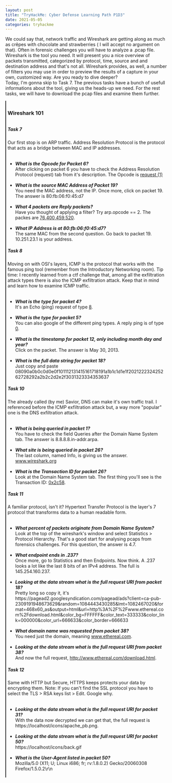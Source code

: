 ```yaml
---
layout: post
title: "TryHackMe: Cyber Defense Learning Path P1D3"
date: 2021-05-05
categories: tryhackme
---
```


We could say that, network traffic and Wireshark are getting along as much as crêpes with chocolate and strawberries ( I will accept no argument on that). Often in forensic challenges you 
will have to analyze a .pcap file. Wireshark is the tool you need. It will present you a nice overview of packets transmitted, categorized by protocol, time, source and and destination 
address and that's not all. Wireshark provides, as well, a number of filters you may use in order to preview the results of a capture in your own, customized way. Are you ready to dive 
deeper?<br>
Today, I'm gonna skip to Task 7. The previous tasks have a bunch of usefull informations about the tool, giving us the heads-up we need. For the rest tasks, we will have to download the 
pcap files and examine them further.
<article style="margin-top: 2%; padding: 1%; border-left: 2px solid">
<h3>Wireshark 101</h3>
<p style="margin-top: 2rem">
<h5><b>Task 7</b></h5>
Our first stop is on ARP traffic. Address Resolution Protocol is the protocol that acts as a bridge between MAC and IP addresses.
  <ul style="margin-top: 2rem">
    <li style="margin-top: 1rem">
     <i><b>What is the Opcode for Packet 6?</b></i><br>
	After clicking on packet 6 you have to check the Address Resolution Protocol (request) tab from it's description. The Opcode is <u>request (1)</u>
    </li>
    <li style="margin-top: 1rem">
     <i><b>What is the source MAC Address of Packet 19?</b></i><br>
	You need the MAC address, not the IP. Once more, click on packet 19. The answer is 80:fb:06:f0:45:d7
    </li>
    <li style="margin-top: 1rem">
     <i><b>What 4 packets are Reply packets?</b></i><br>
	Have you thought of applying a filter? Try arp.opcode == 2. The packes are <u>76,400,459,520</u>.
    </li>
    <li style="margin-top: 1rem">
     <i><b>What IP Address is at 80:fb:06:f0:45:d7?</b></i><br>
	The same MAC from the second question. Go back to packet 19. 10.251.23.1 is your address.
    </li>
  </ul>
<h5><b>Task 8</b></h5>
Moving on with OSI's layers, ICMP is the protocol that works with the famous ping tool (remember from the Introductory Networking room). Tip time: I recently learned from a ctf challenge 
that, among all the exfiltration attack types there is also the ICMP exfiltration attack. Keep that in mind and learn how to examine ICMP traffic.
  <ul style="margin-top: 2rem">
    <li style="margin-top: 1rem">
     <i><b>What is the type for packet 4?</b></i><br>
	It's an Echo (ping) request of type <u>8</u>.
    </li>
    <li style="margin-top: 1rem">
     <i><b>What is the type for packet 5?</b></i><br>
	You can also google of the different ping types. A reply ping is of type <u>0</u>.
    </li>
    <li style="margin-top: 1rem">
     <i><b>What is the timestamp for packet 12, only including month day and year?</b></i><br>
	Click on the packet. The answer is May 30, 2013.
    </li>
    <li style="margin-top: 1rem">
     <i><b>What is the full data string for packet 18?</b></i><br>
	Just copy and paste 08090a0b0c0d0e0f101112131415161718191a1b1c1d1e1f202122232425262728292a2b2c2d2e2f3031323334353637
    </li>
  </ul>
<h5><b>Task 10</b></h5>
The already called (by me) Savior, DNS can make it's own traffic trail. I referenced before the ICMP exfiltration attack but, a way more "popular" one is the DNS exfiltration attack.
  <ul style="margin-top: 2rem">
    <li style="margin-top: 1rem">
     <i><b>What is being queried in packet 1?</b></i><br>
	You have to check the field Queries after the Domain Name System tab. The answer is 8.8.8.8.in-addr.arpa.
    </li>
    <li style="margin-top: 1rem">
     <i><b>What site is being queried in packet 26?</b></i><br>
	The last column, named Info, is giving us the answer. <u>www.wireshark.org</u>
    </li>
    <li style="margin-top: 1rem">
     <i><b>What is the Transaction ID for packet 26?</b></i><br>
	Look at the Domain Name System tab. The first thing you'll see is the Transaction ID: <u>0x2c58</u>.
    </li>
  </ul>
<h5><b>Task 11</b></h5>
A familiar protocol, isn't it? Hypertext Transfer Protocol is the layer's 7 protocol that transforms data to a human readable form.
  <ul style="margin-top: 2rem">
    <li style="margin-top: 1rem">
     <i><b>What percent of packets originate from Domain Name System?</b></i><br>
	Look at the top of the wireshark's window and select Statistics > Protocol Hierarchy. That's a good start for analysing pcaps from forensics challenges. For this question, 
	the answer is 4.7.
    </li>
    <li style="margin-top: 1rem">
     <i><b>What endpoint ends in .237?</b></i><br>
	Once more, go to Statistics and then Endpoints. Now think. A .237 looks a lot like the last 8 bits of an IPv4 address. The full is 145.254.160.237.
    </li>
    <li style="margin-top: 1rem">
     <i><b>Looking at the data stream what is the full request URI from packet 18?</b></i><br>
	Pretty long so copy it, it's https://pagead2.googlesyndication.com/pagead/ads?client=ca-pub-2309191948673629&random=1084443430285&lmt=1082467020&format=468x60_as&output=html&url=http%3A%2F%2Fwww.ethereal.com%2Fdownload.html&color_bg=FFFFFF&color_text=333333&color_link=000000&color_url=666633&color_border=666633
    </li>
    <li style="margin-top: 1rem">
     <i><b>What domain name was requested from packet 38?</b></i><br>
	You need just the domain, meaning <u>www.ethereal.com</u>.
    </li>
    <li style="margin-top: 1rem">
     <i><b>Looking at the data stream what is the full request URI from packet 38?</b></i><br>
	And now the full request, <u>http://www.ethereal.com/download.html</u>.
    </li>
  </ul>
<h5><b>Task 12</b></h5>
Same with HTTP but Secure, HTTPS keeps protects your data by encrypting them. Note: If you can't find the SSL protocol you have to select the TLS > RSA keys list > Edit. Google why.
  <ul style="margin-top: 2rem">
    <li style="margin-top: 1rem">
     <i><b>Looking at the data stream what is the full request URI for packet 31?</b></i><br>
	With the data now decrypted we can get that, the full request is https://localhost/icons/apache_pb.png.
    </li>
    <li style="margin-top: 1rem">
     <i><b>Looking at the data stream what is the full request URI for packet 50?</b></i><br>
	https://localhost/icons/back.gif
    </li>
    <li style="margin-top: 1rem">
     <i><b>What is the User-Agent listed in packet 50?</b></i><br>
	Mozilla/5.0 (X11; U; Linux i686; fr; rv:1.8.0.2) Gecko/20060308 Firefox/1.5.0.2\r\n
    </li>
  </ul>
</p>
</article>